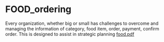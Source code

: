 # FOOD_ordering
Every organization, whether big or small has challenges to overcome and managing the information of category, food  item, order, payment, confirm order. This is designed to assist in strategic planning
[food.pdf](https://github.com/akshithchappidi/FOOD_ordering/files/10288106/food.pdf)
